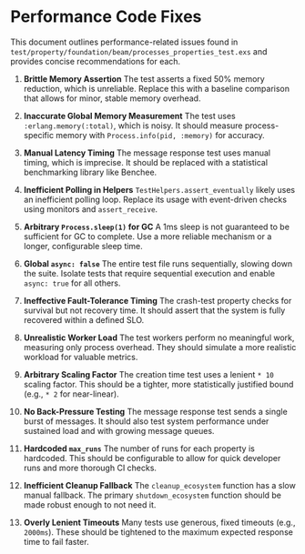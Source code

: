 # Performance Code Fixes

This document outlines performance-related issues found in `test/property/foundation/beam/processes_properties_test.exs` and provides concise recommendations for each.

1.  **Brittle Memory Assertion**
    The test asserts a fixed 50% memory reduction, which is unreliable. Replace this with a baseline comparison that allows for minor, stable memory overhead.

2.  **Inaccurate Global Memory Measurement**
    The test uses `:erlang.memory(:total)`, which is noisy. It should measure process-specific memory with `Process.info(pid, :memory)` for accuracy.

3.  **Manual Latency Timing**
    The message response test uses manual timing, which is imprecise. It should be replaced with a statistical benchmarking library like Benchee.

4.  **Inefficient Polling in Helpers**
    `TestHelpers.assert_eventually` likely uses an inefficient polling loop. Replace its usage with event-driven checks using monitors and `assert_receive`.

5.  **Arbitrary `Process.sleep(1)` for GC**
    A 1ms sleep is not guaranteed to be sufficient for GC to complete. Use a more reliable mechanism or a longer, configurable sleep time.

6.  **Global `async: false`**
    The entire test file runs sequentially, slowing down the suite. Isolate tests that require sequential execution and enable `async: true` for all others.

7.  **Ineffective Fault-Tolerance Timing**
    The crash-test property checks for survival but not recovery time. It should assert that the system is fully recovered within a defined SLO.

8.  **Unrealistic Worker Load**
    The test workers perform no meaningful work, measuring only process overhead. They should simulate a more realistic workload for valuable metrics.

9.  **Arbitrary Scaling Factor**
    The creation time test uses a lenient `* 10` scaling factor. This should be a tighter, more statistically justified bound (e.g., `* 2` for near-linear).

10. **No Back-Pressure Testing**
    The message response test sends a single burst of messages. It should also test system performance under sustained load and with growing message queues.

11. **Hardcoded `max_runs`**
    The number of runs for each property is hardcoded. This should be configurable to allow for quick developer runs and more thorough CI checks.

12. **Inefficient Cleanup Fallback**
    The `cleanup_ecosystem` function has a slow manual fallback. The primary `shutdown_ecosystem` function should be made robust enough to not need it.

13. **Overly Lenient Timeouts**
    Many tests use generous, fixed timeouts (e.g., `2000ms`). These should be tightened to the maximum expected response time to fail faster.